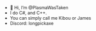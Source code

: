 - 👋 Hi, I’m @PlasmaWasTaken
- I do C#, and C++.
- You can simply call me Kibou or James
- Discord: longpickaxe
